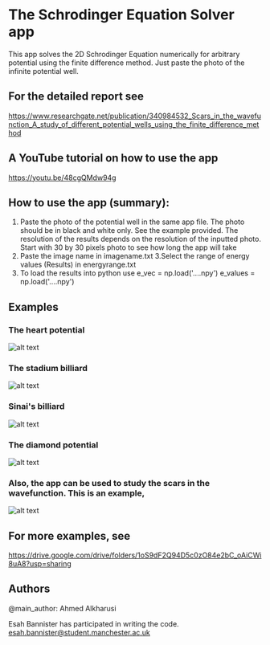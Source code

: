 # The Schrodinger Equation Solver app
This app solves the 2D Schrodinger Equation numerically for arbitrary potential using the finite difference method. Just paste the photo of the infinite potential well.

## For the detailed report see
https://www.researchgate.net/publication/340984532_Scars_in_the_wavefunction_A_study_of_different_potential_wells_using_the_finite_difference_method

## A YouTube tutorial on how to use the app
https://youtu.be/48cgQMdw94g

## How to use the app (summary):
1. Paste the photo of the potential well in the same app file. The photo should be in black and white only. See the example provided.
The resolution of the results depends on the resolution of the inputted photo. Start with 30 by 30 pixels photo to see how long the app will take
2. Paste the image name in imagename.txt 
3.Select the range of energy values (Results) in energyrange.txt 
4. To load the results into python use
e_vec = np.load('....npy')
e_values = np.load('....npy')

## Examples
### The heart potential
![alt text](https://github.com/Ahmed-alkharusi/Schrodinger-Equation-Solver/blob/master/example.PNG?raw=true)
### The stadium billiard 
![alt text](https://github.com/Ahmed-alkharusi/Schrodinger-Equation-Solver/blob/master/example5.PNG?raw=true)
### Sinai's billiard
![alt text](https://github.com/Ahmed-alkharusi/Schrodinger-Equation-Solver/blob/master/example1.PNG?raw=true)
### The diamond potential
![alt text](https://github.com/Ahmed-alkharusi/Schrodinger-Equation-Solver/blob/master/example3.PNG?raw=true)

### Also, the app can be used to study the scars in the wavefunction. This is an example,
![alt text](https://github.com/Ahmed-alkharusi/Schrodinger-Equation-Solver/blob/master/example4.PNG?raw=true)

## For more examples, see
https://drive.google.com/drive/folders/1oS9dF2Q94D5c0zO84e2bC_oAiCWi8uA8?usp=sharing
## Authors
@main_author: Ahmed Alkharusi 

Esah Bannister has participated in writing the code. 
esah.bannister@student.manchester.ac.uk
